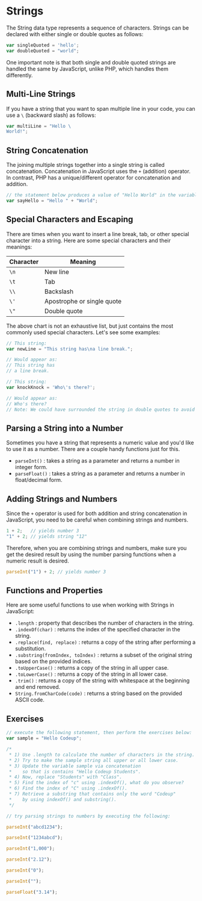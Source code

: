 # Strings

The String data type represents a sequence of characters. Strings can be declared with either single or double quotes as follows:

```js
var singleQuoted = 'hello';
var doubleQuoted = "world";
```

One important note is that both single and double quoted strings are handled the same by JavaScript, unlike PHP, which handles them differently.

## Multi-Line Strings

If you have a string that you want to span multiple line in your code, you can use a `\` (backward slash) as follows:

```js
var multiLine = "Hello \
World!";
```

## String Concatenation

The joining multiple strings together into a single string is called concatenation. Concatenation in JavaScript uses the `+` (addition) operator. In contrast, PHP has a unique/different operator for concatenation and addition.

```js
// the statement below produces a value of "Hello World" in the variable sayHello
var sayHello = "Hello " + "World";
```

## Special Characters and Escaping

There are times when you want to insert a line break, tab, or other special character into a string. Here are some special characters and their meanings:

Character | Meaning
--- | ---
`\n`  | New line
`\t`  | Tab
`\\`  | Backslash
`\'`  | Apostrophe or single quote
`\"`  | Double quote

The above chart is not an exhaustive list, but just contains the most commonly used special characters. Let's see some examples:

```js
// This string:
var newLine = "This string has\na line break.";

// Would appear as:
// This string has
// a line break.

// This string:
var knockKnock = 'Who\'s there?';

// Would appear as:
// Who's there?
// Note: We could have surrounded the string in double quotes to avoid the need to escape the apostrophe.
```

## Parsing a String into a Number

Sometimes you have a string that represents a numeric value and you'd like to use it as a number. There are a couple handy functions just for this.

- `parseInt()` : takes a string as a parameter and returns a number in integer form.
- `parseFloat()` : takes a string as a parameter and returns a number in float/decimal form.

## Adding Strings and Numbers

Since the `+` operator is used for both addition and string concatenation in JavaScript, you need to be careful when combining strings and numbers.

```js
1 + 2;   // yields number 3
"1" + 2; // yields string "12"
```

Therefore, when you are combining strings and numbers, make sure you get the desired result by using the number parsing functions when a numeric result is desired.

```js
parseInt("1") + 2; // yields number 3
```

## Functions and Properties

Here are some useful functions to use when working with Strings in JavaScript:

- `.length` : property that describes the number of characters in the string.
- `.indexOf(char)` : returns the index of the specified character in the string.
- `.replace(find, replace)` : returns a copy of the string after performing a substitution.
- `.substring(fromIndex, toIndex)` : returns a subset of the original string based on the provided indices.
- `.toUpperCase()` : returns a copy of the string in all upper case.
- `.toLowerCase()` : returns a copy of the string in all lower case.
- `.trim()` : returns a copy of the string with whitespace at the beginning and end removed.
- `String.fromCharCode(code)` : returns a string based on the provided ASCII code.

## Exercises

```js
// execute the following statement, then perform the exercises below:
var sample = "Hello Codeup";

/*
 * 1) Use .length to calculate the number of characters in the string.
 * 2) Try to make the sample string all upper or all lower case.
 * 3) Update the variable sample via concatenation
 *    so that is contains "Hello Codeup Students".
 * 4) Now, replace "Students" with "Class".
 * 5) Find the index of "c" using .indexOf(), what do you observe?
 * 6) Find the index of "C" using .indexOf().
 * 7) Retrieve a substring that contains only the word "Codeup"
 *    by using indexOf() and substring().
 */
```

```js
// try parsing strings to numbers by executing the following:

parseInt("abcd1234");

parseInt("1234abcd");

parseInt("1,000");

parseInt("2.12");

parseInt("0");

parseInt("");

parseFloat("3.14");
```
